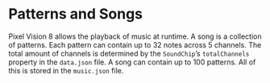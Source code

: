 # Patterns and Songs

Pixel Vision 8 allows the playback of music at runtime. A song is a collection of patterns. Each pattern can contain up to 32 notes across 5 channels. The total amount of channels is determined by the `SoundChip`’s `totalChannels` property in the `data.json` file. A song can contain up to 100 patterns. All of this is stored in the `music.json` file.

